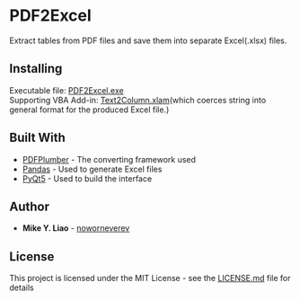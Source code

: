 # PDF2Excel

Extract tables from PDF files and save them into separate Excel(.xlsx) files.

## Installing

Executable file: [PDF2Excel.exe](https://github.com/noworneverev/PDF2Excel/releases/download/1.0.1/PDF2Excel.exe)  
Supporting VBA Add-in: [Text2Column.xlam](https://github.com/noworneverev/PDF2Excel/releases/download/1.0.0/Text2Column.xlam)(which coerces string into general format for the produced Excel file.)

## Built With

* [PDFPlumber](https://github.com/jsvine/pdfplumber) - The converting framework used
* [Pandas](https://github.com/pandas-dev/pandas) - Used to generate Excel files
* [PyQt5](https://pypi.org/project/PyQt5/) - Used to build the interface

## Author

* **Mike Y. Liao** - [noworneverev](https://github.com/noworneverev)

## License

This project is licensed under the MIT License - see the [LICENSE.md](LICENSE.md) file for details
